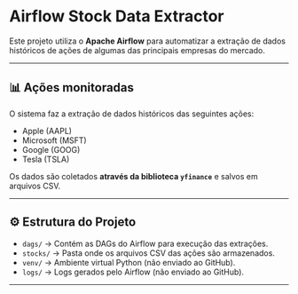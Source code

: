 # Airflow Stock Data Extractor

Este projeto utiliza o **Apache Airflow** para automatizar a extração de dados históricos de ações de algumas das principais empresas do mercado.

---

## 📊 Ações monitoradas

O sistema faz a extração de dados históricos das seguintes ações:

- Apple (AAPL)  
- Microsoft (MSFT)  
- Google (GOOG)  
- Tesla (TSLA)  

Os dados são coletados **através da biblioteca `yfinance`** e salvos em arquivos CSV.

---

## ⚙️ Estrutura do Projeto

- `dags/` → Contém as DAGs do Airflow para execução das extrações.  
- `stocks/` → Pasta onde os arquivos CSV das ações são armazenados.  
- `venv/` → Ambiente virtual Python (não enviado ao GitHub).  
- `logs/` → Logs gerados pelo Airflow (não enviado ao GitHub).  

---

